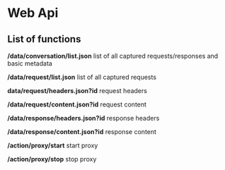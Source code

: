 # Web Api #

## List of functions ##

**/data/conversation/list.json**  list of all captured requests/responses and basic metadata

**/data/request/list.json**  list of all captured requests

**data/request/headers.json?id** request headers

**/data/request/content.json?id** request content

**/data/response/headers.json?id** response headers

**/data/response/content.json?id** response content

**/action/proxy/start**  start proxy

**/action/proxy/stop**  stop proxy